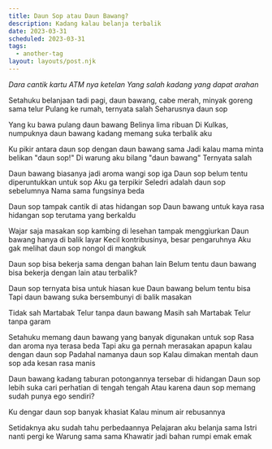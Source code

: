```yaml
---
title: Daun Sop atau Daun Bawang?
description: Kadang kalau belanja terbalik
date: 2023-03-31
scheduled: 2023-03-31
tags:
  - another-tag
layout: layouts/post.njk
---
```



*Dara cantik kartu ATM nya ketelan*
*Yang salah kadang yang dapat arahan*

Setahuku belanjaan tadi pagi, daun bawang, cabe merah, minyak goreng sama telur
Pulang ke rumah, ternyata salah
Seharusnya daun sop

Yang ku bawa pulang daun bawang
Belinya lima ribuan
Di Kulkas, numpuknya daun bawang
kadang memang suka terbalik aku

Ku pikir antara daun sop dengan daun bawang sama
Jadi kalau mama minta belikan "daun sop!"
Di warung aku bilang "daun bawang"
Ternyata salah

Daun bawang biasanya jadi aroma wangi sop iga
Daun sop belum tentu diperuntukkan untuk sop
Aku ga terpikir Seledri adalah daun sop sebelumnya
Nama sama fungsinya beda

Daun sop tampak cantik di atas hidangan sop
Daun bawang untuk kaya rasa hidangan sop
terutama yang berkaldu

Wajar saja masakan sop kambing di lesehan
tampak menggiurkan
Daun bawang hanya di balik layar
Kecil kontribusinya, besar pengaruhnya
Aku gak melihat daun sop nongol di mangkuk

Daun sop bisa bekerja sama dengan bahan lain
Belum tentu daun bawang bisa bekerja dengan lain
atau terbalik?

Daun sop ternyata bisa untuk hiasan kue
Daun bawang belum tentu bisa
Tapi daun bawang suka bersembunyi di balik masakan

Tidak sah Martabak Telur tanpa daun bawang
Masih sah Martabak Telur tanpa garam

Setahuku memang daun bawang yang banyak digunakan untuk sop
Rasa dan aroma nya terasa beda
Tapi aku ga pernah merasakan apapun kalau dengan daun sop
Padahal namanya daun sop
Kalau dimakan mentah daun sop ada kesan rasa manis

Daun bawang kadang taburan potongannya tersebar di hidangan
Daun sop lebih suka cari perhatian di tengah tengah
Atau karena daun sop memang sudah punya ego sendiri?

Ku dengar daun sop banyak khasiat
Kalau minum air rebusannya

Setidaknya aku sudah tahu perbedaannya
Pelajaran aku belanja sama Istri nanti
pergi ke Warung sama sama
Khawatir jadi bahan rumpi emak emak


